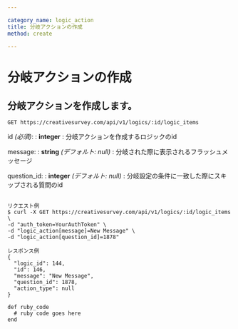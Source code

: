 ```yaml
---

category_name: logic_action
title: 分岐アクションの作成
method: create

---
```


# 分岐アクションの作成

## 分岐アクションを作成します。

`GET https://creativesurvey.com/api/v1/logics/:id/logic_items`

id _(必須)_:
: __integer__
: 分岐アクションを作成するロジックのid

message:
: __string__ _(デフォルト: null)_
: 分岐された際に表示されるフラッシュメッセージ

question_id:
: __integer__ _(デフォルト: null)_
: 分岐設定の条件に一致した際にスキップされる質問のid

~~~

リクエスト例
$ curl -X GET https://creativesurvey.com/api/v1/logics/:id/logic_items \
-d "auth_token=YourAuthToken" \
-d "logic_action[message]=New Message" \
-d "logic_action[question_id]=1878"

レスポンス例
{
  "logic_id": 144,
  "id": 146,
  "message": "New Message",
  "question_id": 1878,
  "action_type": null
}

~~~

~~~
def ruby_code
  # ruby code goes here
end
~~~

